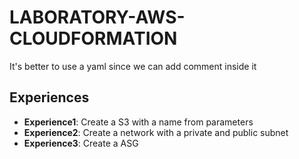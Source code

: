 # LABORATORY-AWS-CLOUDFORMATION

It's better to use a yaml since we can add comment inside it

## Experiences

- **Experience1**: Create a S3 with a name from parameters
- **Experience2**: Create a network with a private and public subnet
- **Experience3**: Create a ASG
